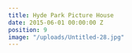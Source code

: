 ```yaml
---
title: Hyde Park Picture House
date: 2015-06-01 00:00:00 Z
position: 9
image: "/uploads/Untitled-28.jpg"
---
```


